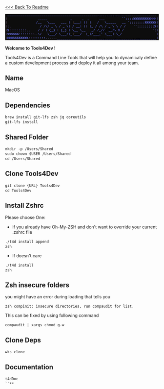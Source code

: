 [<<< Back To Readme](../../../../README.md)
<p align="center">
    <img src="https://github.com/T4D-Suites/T4D-Ressources/blob/master/LogoT4D.png">
</p>

 **Welcome to Tools4Dev !**

 Tools4Dev is a Command Line Tools that will help you to dynamicaly define 
 a custom development process and deploy it all among your team. 



## Name
<p>MacOS</p>


## Dependencies
```
brew install git-lfs zsh jq coreutils
git-lfs install
```


## Shared Folder
```
mkdir -p /Users/Shared
sudo chown $USER /Users/Shared
cd /Users/Shared
```


## Clone Tools4Dev
```
git clone {URL} Tools4Dev
cd Tools4Dev
```


## Install Zshrc
Please choose One:

* If you already have Oh-My-ZSH and don't want to override your current .zshrc file
```
./t4d install append
zsh
```
* If doesn't care
```
./t4d install
zsh
```


## Zsh insecure folders
you might have an error during loading that tells you 
```
zsh compinit: insecure directories, run compaudit for list.
```
This can be fixed by using following command
```
compaudit | xargs chmod g-w
```


## Clone Deps
```
wks clone
```


## Documentation
```
t4dDoc
``** 


